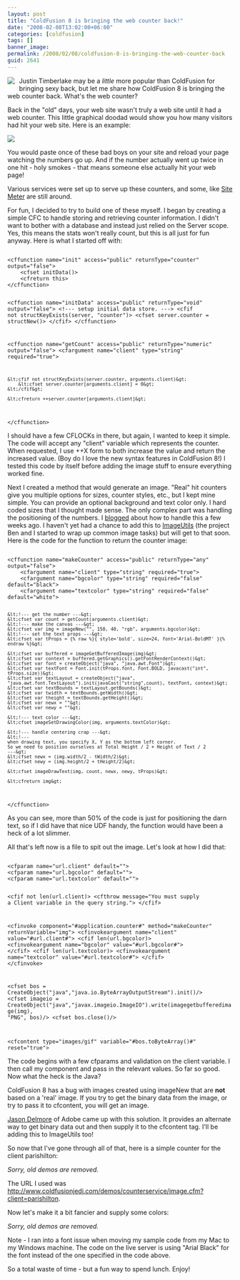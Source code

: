 ```yaml
---
layout: post
title: "ColdFusion 8 is bringing the web counter back!"
date: "2008-02-08T13:02:00+06:00"
categories: [coldfusion]
tags: []
banner_image: 
permalink: /2008/02/08/coldfusion-8-is-bringing-the-web-counter-back
guid: 2641
---
```


<img src="https://static.raymondcamden.com/images/cfjedi/jt.jpg" align="left" style="margin-right: 10px;margin-bottom: 10px"> Justin Timberlake may be a <i>little</i> more popular than ColdFusion for bringing sexy back, but let me share how ColdFusion 8 is bringing the web counter back. What's the web counter?

Back in the "old" days, your web site wasn't truly a web site until it had a web counter. This little graphical doodad would show you how many visitors had hit your web site. Here is an example:

<img src="https://static.raymondcamden.com/images/cfjedi/Picture%2018.png">

You would paste once of these bad boys on your site and reload your page watching the numbers go up. And if the number actually went up twice in one hit - holy smokes - that means someone else actually hit your web page!

Various services were set up to serve up these counters, and some, like <a href="http://www.sitemeter.com/">Site Meter</a> are still around.

For fun, I decided to try to build one of these myself. I began by creating a simple CFC to handle storing and retrieving counter information. I didn't want to bother with a database and instead just relied on the Server scope. Yes, this means the stats won't really count, but this is all just for fun anyway. Here is what I started off with:

<code>
&lt;cffunction name="init" access="public" returnType="counter" output="false"&gt;
	&lt;cfset initData()&gt;
	&lt;cfreturn this&gt;
&lt;/cffunction&gt;

&lt;cffunction name="initData" access="public" returnType="void" output="false"&gt;
	&lt;!--- setup initial data store. ---&gt;
	&lt;cfif not structKeyExists(server, "counter")&gt;
		&lt;cfset server.counter = structNew()&gt;
	&lt;/cfif&gt;
&lt;/cffunction&gt;

&lt;cffunction name="getCount" access="public" returnType="numeric" output="false"&gt;
	&lt;cfargument name="client" type="string" required="true"&gt;
	
	&lt;cfif not structKeyExists(server.counter, arguments.client)&gt;
		&lt;cfset server.counter[arguments.client] = 0&gt;
	&lt;/cfif&gt;
	
	&lt;cfreturn ++server.counter[arguments.client]&gt;
&lt;/cffunction&gt;
</code>

I should have a few CFLOCKs in there, but again, I wanted to keep it simple. The code will accept any "client" variable which represents the counter. When requested, I use ++X form to both increase the value and return the increased value. (Boy do I love the new syntax features in ColdFusion 8!) I tested this code by itself before adding the image stuff to ensure everything worked fine.

Next I created a method that would generate an image. "Real" hit counters give you multiple options for sizes, counter styles, etc., but I kept mine simple. You can provide an optional background and text color only. I hard coded sizes that I thought made sense. The only complex part was handling the positioning of the numbers. I <a href="http://www.raymondcamden.com/index.cfm/2008/1/16/ColdFusion-8-Image-functions-and-text-size">blogged</a> about how to handle this a few weeks ago. I haven't yet had a chance to add this to <a href="http://imageutils.riaforge.org/">ImageUtils</a> (the project Ben and I started to wrap up common image tasks) but will get to that soon. Here is the code for the function to return the counter image:

<code>
&lt;cffunction name="makeCounter" access="public" returnType="any" output="false"&gt;
	&lt;cfargument name="client" type="string" required="true"&gt;
	&lt;cfargument name="bgcolor" type="string" required="false" default="black"&gt;
	&lt;cfargument name="textcolor" type="string" required="false" default="white"&gt;
	
	&lt;!--- get the number ---&gt;
	&lt;cfset var count = getCount(arguments.client)&gt;
	&lt;!--- make the canvas ---&gt;
	&lt;cfset var img = imageNew("", 150, 40, "rgb", arguments.bgcolor)&gt;
	&lt;!--- set the text props ---&gt;
	&lt;cfset var tProps = {% raw %}{ style='bold', size=24, font='Arial-BoldMT' }{% endraw %}&gt;
	
	&lt;cfset var buffered = imageGetBufferedImage(img)&gt;
	&lt;cfset var context = buffered.getGraphics().getFontRenderContext()&gt;
	&lt;cfset var font = createObject("java", "java.awt.Font")&gt;
	&lt;cfset var textFont = Font.init(tProps.font, Font.BOLD, javacast("int", tProps.size))&gt;
	&lt;cfset var textLayout = createObject("java", "java.awt.font.TextLayout").init(javaCast("string",count), textFont, context)&gt;
	&lt;cfset var textBounds = textLayout.getBounds()&gt;
	&lt;cfset var twidth = textBounds.getWidth()&gt;
	&lt;cfset var theight = textBounds.getHeight()&gt;
	&lt;cfset var newx = ""&gt;
	&lt;cfset var newy = ""&gt;
			
	&lt;!--- text color ---&gt;
	&lt;cfset imageSetDrawingColor(img, arguments.textColor)&gt;

	&lt;!--- handle centering crap ---&gt;	
	&lt;!---
	when drawing text, you specify X, Y as the bottom left corner.
	So we need to position ourselves at Total Height / 2 + Height of Text / 2
	---&gt;
	&lt;cfset newx = (img.width/2 - tWidth/2)&gt;
	&lt;cfset newy = (img.height/2 + tHeight/2)&gt;

	&lt;cfset imageDrawText(img, count, newx, newy, tProps)&gt;

	&lt;cfreturn img&gt;
&lt;/cffunction&gt;
</code>

As you can see, more than 50% of the code is just for positioning the darn text, so if I did have that nice UDF handy, the function would have been a heck of a lot slimmer. 

All that's left now is a file to spit out the image. Let's look at how I did that:

<code>
&lt;cfparam name="url.client" default=""&gt;
&lt;cfparam name="url.bgcolor" default=""&gt;
&lt;cfparam name="url.textcolor" default=""&gt;

&lt;cfif not len(url.client)&gt;
	&lt;cfthrow message="You must supply a Client variable in the query string."&gt;
&lt;/cfif&gt;

&lt;cfinvoke component="#application.counter#" method="makeCounter" returnVariable="img"&gt;
	&lt;cfinvokeargument name="client" value="#url.client#"&gt;
	&lt;cfif len(url.bgcolor)&gt;
		&lt;cfinvokeargument name="bgcolor" value="#url.bgcolor#"&gt;
	&lt;/cfif&gt;
	&lt;cfif len(url.textcolor)&gt;
		&lt;cfinvokeargument name="textcolor" value="#url.textcolor#"&gt;
	&lt;/cfif&gt;
&lt;/cfinvoke&gt;

&lt;cfset bos = CreateObject("java","java.io.ByteArrayOutputStream").init()/&gt;
&lt;cfset imageio = CreateObject("java","javax.imageio.ImageIO").write(imagegetbufferedimage(img), "PNG", bos)/&gt;
&lt;cfset bos.close()/&gt;

&lt;cfcontent type="images/gif" variable="#bos.toByteArray()#" reset="true"&gt;
</code>

The code begins with a few cfparams and validation on the client variable. I then call my component and pass in the relevant values. So far so good. Now what the heck is the Java?

ColdFusion 8 has a bug with images created using imageNew that are <b>not</b> based on a 'real' image. If you try to get the binary data from the image, or try to pass it to cfcontent, you will get an image.

<a href="http://www.cfinsider.com/">Jason Delmore</a> of Adobe came up with this solution. It provides an alternate way to get binary data out and then supply it to the cfcontent tag. I'll be adding this to ImageUtils too!

So now that I've gone through all of that, here is a simple counter for the client parishilton:

<!--
<img src="http://www.coldfusionjedi.com/demos/counterservice/image.cfm?client=parishilton">
-->
<i>Sorry, old demos are removed.</i>

The URL I used was http://www.coldfusionjedi.com/demos/counterservice/image.cfm?client=parishilton.

Now let's make it a bit fancier and supply some colors:
<!--
<img src="http://www.coldfusionjedi.com/demos/counterservice/image.cfm?client=parishilton&bgcolor=pink&textcolor=green">

That URL was http://www.coldfusionjedi.com/demos/counterservice/image.cfm?client=parishilton&bgcolor=pink&textcolor=green.
-->
<i>Sorry, old demos are removed.</i>

Note - I ran into a font issue when moving my sample code from my Mac to my Windows machine. The code on the live server is using "Arial Black" for the font instead of the one specified in the code above.

So a total waste of time - but a fun way to spend lunch. Enjoy!